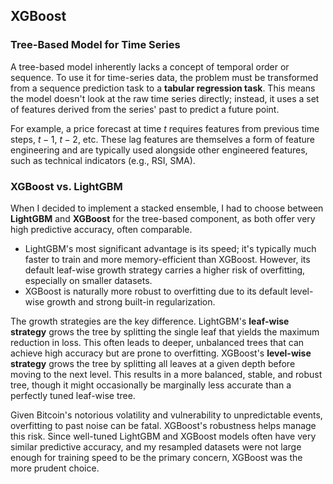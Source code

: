 ## XGBoost

### Tree-Based Model for Time Series
A tree-based model inherently lacks a concept of temporal order or sequence. To use it for time-series data, the problem must be transformed from a sequence prediction task to a **tabular regression task**. This means the model doesn't look at the raw time series directly; instead, it uses a set of features derived from the series' past to predict a future point.

For example, a price forecast at time $t$ requires features from previous time steps, $t-1$, $t-2$, etc. These lag features are themselves a form of feature engineering and are typically used alongside other engineered features, such as technical indicators (e.g., RSI, SMA).

### XGBoost vs. LightGBM
When I decided to implement a stacked ensemble, I had to choose between **LightGBM** and **XGBoost** for the tree-based component, as both offer very high predictive accuracy, often comparable.
- LightGBM's most significant advantage is its speed; it's typically much faster to train and more memory-efficient than XGBoost. However, its default leaf-wise growth strategy carries a higher risk of overfitting, especially on smaller datasets.
- XGBoost is naturally more robust to overfitting due to its default level-wise growth and strong built-in regularization.

The growth strategies are the key difference. LightGBM's **leaf-wise strategy** grows the tree by splitting the single leaf that yields the maximum reduction in loss. This often leads to deeper, unbalanced trees that can achieve high accuracy but are prone to overfitting. XGBoost's **level-wise strategy** grows the tree by splitting all leaves at a given depth before moving to the next level. This results in a more balanced, stable, and robust tree, though it might occasionally be marginally less accurate than a perfectly tuned leaf-wise tree.

Given Bitcoin's notorious volatility and vulnerability to unpredictable events, overfitting to past noise can be fatal. XGBoost's robustness helps manage this risk. Since well-tuned LightGBM and XGBoost models often have very similar predictive accuracy, and my resampled datasets were not large enough for training speed to be the primary concern, XGBoost was the more prudent choice.